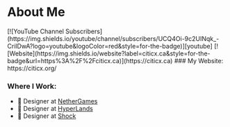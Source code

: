 <h1 align="left"> About Me </h1>
[![YouTube Channel Subscribers](https://img.shields.io/youtube/channel/subscribers/UCQ4Oi-9c2UINqk_-CrilDwA?logo=youtube&logoColor=red&style=for-the-badge)][youtube]
[![Website](https://img.shields.io/website?label=citicx.ca&style=for-the-badge&url=https%3A%2F%2Fciticx.ca)](https://citicx.ca)
### My Website:
https://citicx.org/





### Where I Work:
- 🎨 Designer at [NetherGames](https://nethergames.org)
- 🎨 Designer at [HyperLands](https://github.com/HyperLandsBE)
- 🎨 Designer at [Shock](https://github.com/Shock-Network)
